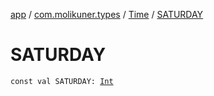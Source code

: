 [app](../../index.md) / [com.molikuner.types](../index.md) / [Time](index.md) / [SATURDAY](./-s-a-t-u-r-d-a-y.md)

# SATURDAY

`const val SATURDAY: `[`Int`](https://kotlinlang.org/api/latest/jvm/stdlib/kotlin/-int/index.html)